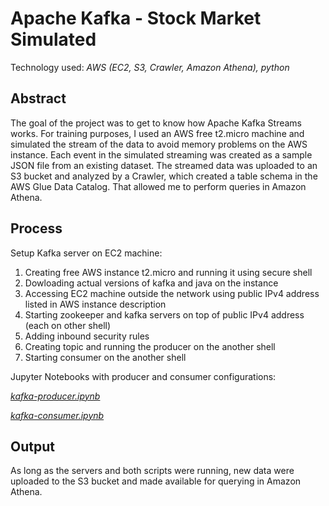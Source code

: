 # Apache Kafka - Stock Market Simulated

Technology used: *AWS (EC2, S3, Crawler, Amazon Athena), python*


## Abstract
The goal of the project was to get to know how Apache Kafka Streams works. For training purposes, I used an AWS free t2.micro machine and simulated the stream of the data to avoid memory problems on the AWS instance. Each event in the simulated streaming was created as a sample JSON file from an existing dataset. The streamed data was uploaded to an S3 bucket and analyzed by a Crawler, which created a table schema in the AWS Glue Data Catalog. That allowed me to perform queries in Amazon Athena.

## Process

Setup Kafka server on EC2 machine:

1. Creating free AWS instance t2.micro and running it using secure shell
2. Dowloading actual versions of kafka and java on the instance
3. Accessing EC2 machine outside the network using public IPv4 address listed in AWS instance description
4. Starting zookeeper and kafka servers on top of public IPv4 address (each on other shell)
5. Adding inbound security rules
6. Creating topic and running the producer on the another shell
7.  Starting consumer on the another shell


Jupyter Notebooks with producer and consumer configurations:

[*kafka-producer.ipynb*](https://github.com/lucjankonopka/kafka-stock-market/blob/main/kafka-producer.ipynb)

[*kafka-consumer.ipynb*](https://github.com/lucjankonopka/kafka-stock-market/blob/main/kafka-consumer.ipynb)


## Output

As long as the servers and both scripts were running, new data were uploaded to the S3 bucket and made available for querying in Amazon Athena.
